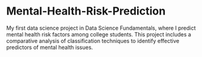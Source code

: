 # Mental-Health-Risk-Prediction
My first data science project in Data Science Fundamentals, where I predict mental health risk factors among college students. This project includes a comparative analysis of classification techniques to identify effective predictors of mental health issues.

